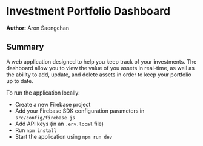 # Investment Portfolio Dashboard

**Author:** Aron Saengchan

## Summary

A web application designed to help you keep track of your investments. The dashboard allow you to view the value of you assets in real-time, as well as the ability to add, update, and delete assets in order to keep your portfolio up to date.

To run the application locally:

- Create a new Firebase project
- Add your Firebase SDK configuration parameters in `src/config/firebase.js`
- Add API keys (in an `.env.local` file)
- Run `npm install`
- Start the application using `npm run dev`
